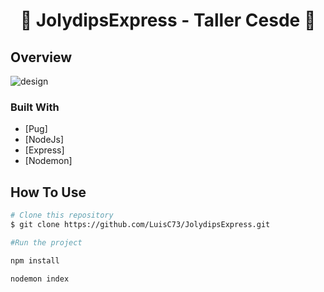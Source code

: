 <h1 align="center">👋 JolydipsExpress - Taller Cesde 🚀</h1>

## Overview

![design](./public/design.jpg)

### Built With

- [Pug]
- [NodeJs]
- [Express]
- [Nodemon]

## How To Use

```bash
# Clone this repository
$ git clone https://github.com/LuisC73/JolydipsExpress.git

#Run the project

npm install

nodemon index

```
